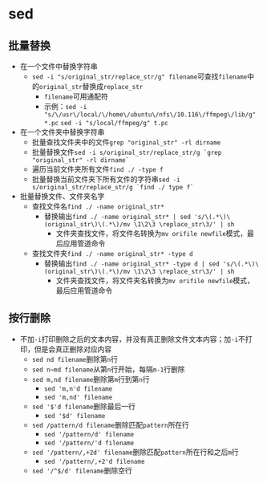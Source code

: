 # sed

## 批量替换

- 在一个文件中替换字符串
  - `sed -i "s/original_str/replace_str/g" filename`可查找`filename`中的`original_str`替换成`replace_str`
    - `filename`可用通配符
    - 示例：`sed -i "s/\/usr\/local/\/home\/ubuntu\/nfs\/10.116\/ffmpeg\/lib/g" *.pc` `sed -i "s/local/ffmpeg/g" t.pc`
- 在一个文件夹中替换字符串
  - 批量查找文件夹中的文件`grep "original_str" -rl dirname`
  - 批量替换文件```sed -i s/original_str/replace_str/g `grep "original_str" -rl dirname` ```
  - 遍历当前文件夹所有文件`find ./ -type f`
  - 批量替换当前文件夹下所有文件的字符串```sed -i s/original_str/replace_str/g `find ./ type f` ```
- 批量替换文件、文件夹名字
  - 查找文件名`find ./ -name original_str*`
    - 替换输出`find ./ -name original_str* | sed 's/\(.*\)\(original_str\)\(.*\)/mv \1\2\3 \replace_str\3/' | sh`
      - 文件夹查找文件，将文件名转换为`mv orifile newfile`模式，最后应用管道命令
  - 查找文件夹`find ./ -name original_str* -type d`
    - 替换输出`find ./ -name original_str* -type d | sed 's/\(.*\)\(original_str\)\(.*\)/mv \1\2\3 \replace_str\3/' | sh`
      - 文件夹查找文件，将文件夹名转换为`mv orifile newfile`模式，最后应用管道命令
  
## 按行删除

- 不加`-i`打印删除之后的文本内容，并没有真正删除文件文本内容；加`-i`不打印，但是会真正删除对应内容
  - `sed nd filename`删除第`n`行
  - `sed n~md filename`从第`n`行开始，每隔`m-1`行删除
  - `sed m,nd filename`删除第`m`行到第`n`行
    - `sed 'm,n'd filename`
    - `sed 'm,nd' filename`
  - `sed '$'d filename`删除最后一行
    - `sed '$d' filename`
  - `sed /pattern/d filename`删除匹配`pattern`所在行
    - `sed '/pattern/d' filename`
    - `sed '/pattern/'d filename`
  - `sed '/pattern/,+2d' filename`删除匹配`pattern`所在行和之后`m`行
    - `sed '/pattern/,+2'd filename`
  - `sed '/^$/d' filename`删除空行
